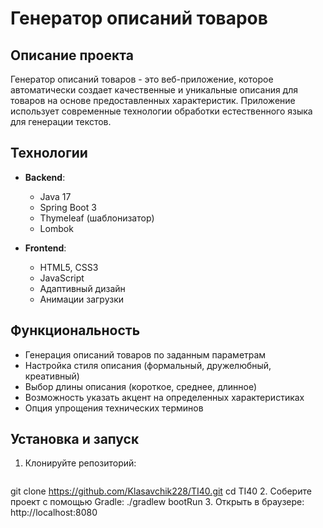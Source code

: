 # Генератор описаний товаров

## Описание проекта

Генератор описаний товаров - это веб-приложение, которое автоматически создает качественные и уникальные описания для товаров на основе предоставленных характеристик. Приложение использует современные технологии обработки естественного языка для генерации текстов.

## Технологии

- **Backend**:
  - Java 17
  - Spring Boot 3
  - Thymeleaf (шаблонизатор)
  - Lombok

- **Frontend**:
  - HTML5, CSS3
  - JavaScript
  - Адаптивный дизайн
  - Анимации загрузки

## Функциональность

- Генерация описаний товаров по заданным параметрам
- Настройка стиля описания (формальный, дружелюбный, креативный)
- Выбор длины описания (короткое, среднее, длинное)
- Возможность указать акцент на определенных характеристиках
- Опция упрощения технических терминов

## Установка и запуск
1. Клонируйте репозиторий:
   ```bash
  git clone https://github.com/Klasavchik228/TI40.git
  cd TI40
2. Соберите проект с помощью Gradle:
  ./gradlew bootRun
3. Открыть в браузере:
  http://localhost:8080

 
